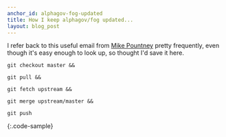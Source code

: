 ```yaml
---
anchor_id: alphagov-fog-updated
title: How I keep alphagov/fog updated...
layout: blog_post
---
```


I refer back to this useful email from <a href="https://www.twitter.com/mikepea">Mike Pountney</a> pretty frequently, even though it's easy enough to look up, so thought I'd save it here.

```
git checkout master &&

git pull &&

git fetch upstream &&

git merge upstream/master &&

git push
```
{:.code-sample}

